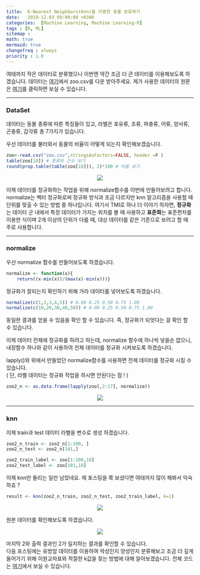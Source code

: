 ```yaml
---
title:  K-Nearest Neighbors(Knn)을 이용한 동물 분류하기
date:   2019-12-03 09:00:00 +0300
categories:  [Machine Learning, Machine Learning-R]
tags : [R, ML]
sitemap :
math: true
mermaid: true
changefreq : always
priority : 1.0
---
```



여태까지 작은 데이터로 분류했으니 이번엔 약간 조금 더 큰 데이터를 이용해보도록 하겠습니다. 데이터는 [여기](https://github.com/KEJdev/DataSet/tree/master/DataSet)에서 zoo.csv를 다운 받아주세요. 제가 사용한 데이터의 원문은 [여기](http://archive.ics.uci.edu/ml/datasets/zoo)를 클릭하면 보실 수 있습니다.     


-------

### DataSet    

데이터는 동물 종류에 따른 특징들이 있고, 라벨은 포유류, 조류, 파충류, 어류, 양서류, 곤충류, 갑각류 총 7가지가 있습니다.   

우선 데이터를 불러와서 동물의 비율이 어떻게 되는지 확인해보겠습니다.  

```r
zoo<-read.csv("zoo.csv",stringsAsFactors=FALSE, header =F )
table(zoo[18]) # 종류와 건수 보기
round(prop.table(table(zoo[18])), 2)*100 # 비율 보기 
```


<center><img src="../../assets//images/r6.png" ></center>  



이제 데이터를 정규화하는 작업을 위해 normalize함수를 이번에 만들어보려고 합니다. normalize는 벡터 정규화로써 정규화 방식과 조금 다르지만 knn 알고리즘을 사용할 때 단위를 맞출 수 있는 방법 중 하나입니다. 여기서 TMI로 하나 더 이야기 하자면, **정규화**는 데이터 군 내에서 특정 데이터가 가지는 위치를 볼 때 사용하고 **표준화**는 표준편차를 이용한 식이며 2개 이상의 단위가 다를 때, 대상 데이터를 같은 기준으로 보려고 할 때 주로 사용합니다.  

-------


### normalize  

우선 normalize 함수를 만들어보도록 하겠습니다.  

```r
normalize <- function(x){
    return((x-min(x))/(max(x)-min(x)))}
```

정규화가 잘되는지 확인하기 위해 가라 데이터를 넣어보도록 하겠습니다.  

```r
normalize(c(1,2,3,4,5)) # 0.00 0.25 0.50 0.75 1.00
normalize(c(10,20,30,40,50)) # 0.00 0.25 0.50 0.75 1.00
```

동일한 결과를 얻을 수 있음을 확인 할 수 있습니다. 즉, 정규화가 되엇다는 걸 확인 할 수 있습니다.  

이제 데이터 전체에 정규화를 하려고 하는데, normalize 함수에 하나씩 넣을순 없으니, 내장함수 하나와 같이 사용하여 전체 데이터를 정규화 시켜보도록 하겠습니다.   

lapply()와 위에서 만들었던 normalize함수를 사용하면 전제 데이터를 정규화 시킬 수 있습니다.  
( 단, 라벨 데이터는 정규화 작업을 하시면 안된다는 점 ! )  

```r
zoo2_n <- as.data.frame(lapply(zoo[,2:17], normalize))
```

<center><img src="../../assets//images/r7.png" ></center>  


-------

### knn  

이제 train과 test 데이터 라벨을 변수로 생성 하겠습니다.  

```r
zoo2_n_train <- zoo2_n[1:100, ]
zoo2_n_test <- zoo2_n[101,]

zoo2_train_label <- zoo[1:100,18]
zoo2_test_label <- zoo[101,18]
```

이제 knn만 돌리는 일만 남았네요. 제 포스팅을 쭉 보셨다면 여태까지 많이 해봐서 익숙하죠 ? 

```r
result <- knn(zoo2_n_train, zoo2_n_test, zoo2_train_label, k=1)
```

<center><img src="../../assets//images/r8.png" ></center>  


원본 데이터를 확인해보도록 하겠습니다. 


<center><img src="../../assets//images/r9.png" ></center>  

마지막 2와 출력 결과인 2가 일치하는 결과를 확인할 수 있습니다.   
다음 포스팅에는 유방암 데이터를 이용하여 악성인지 양성인지 분류해보고 조금 더 깊게 들어가기 위해 이원교차표와 적절한 k값을 찾는 방법에 대해 알아보겠습니다. 전체 코드는 [여기](https://github.com/KEJdev/R-Example)에서 보실 수 있습니다.